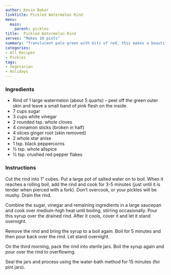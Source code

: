```yaml
---
author: Kevin Baker
linktitle: Pickled Watermelon Rind
menu:
  main:
    parent: pickles
title:  Pickled Watermelon Rind
serves: "Makes 10 pints"
summary: "Translucent pale green with bits of red, this makes a beautiful relish at the holiday table. The flavor is sweet – sweeter than a sweet pickle – and tangy, scented with clove and cinnamon. This is an old southern favorite and well worth trying! The whole spices are important for the flavor, but best picked out before serving. This is a bit of a project, but worth trying."
categories:
- All Recipes
- Pickles
tags: 
- Vegetarian
- Holidays
---
```


### Ingredients

<div class="ingredient-list"> 

* Rind of 1 large watermelon (about 5 quarts) – peel off the green outer skin and leave a small band of pink flesh on the inside.
* 7 cups sugar
* 3 cups white vinegar
* 2 rounded tsp. whole cloves
* 4 cinnamon sticks (broken in half)
* 4 slices ginger root (skin removed)
* 2 whole star anise
* 1 tsp. black peppercorns 
* ½ tsp. whole allspice
* ½ tsp. crushed red pepper flakes

</div>

### Instructions
Cut the rind into 1” cubes. Put a large pot of salted water on to boil. When it reaches a rolling boil, add the rind and cook for 3-5 minutes (just until it is tender when pierced with a fork). Don’t overcook, or your pickles will be mushy. Drain the rind.

Combine the sugar, vinegar and remaining ingredients in a large saucepan and cook over medium-high heat until boiling, stirring occasionally. Pour this syrup over the drained rind. After it cools, cover it and let it stand overnight.

Remove the rind and bring the syrup to a boil again. Boil for 5 minutes and then pour back over the rind. Let stand overnight.

On the third morning, pack the rind into sterile jars. Boil the syrup again and pour over the rind to overflowing.

Seal the jars and process using the water-bath method for 15 minutes (for pint jars).
